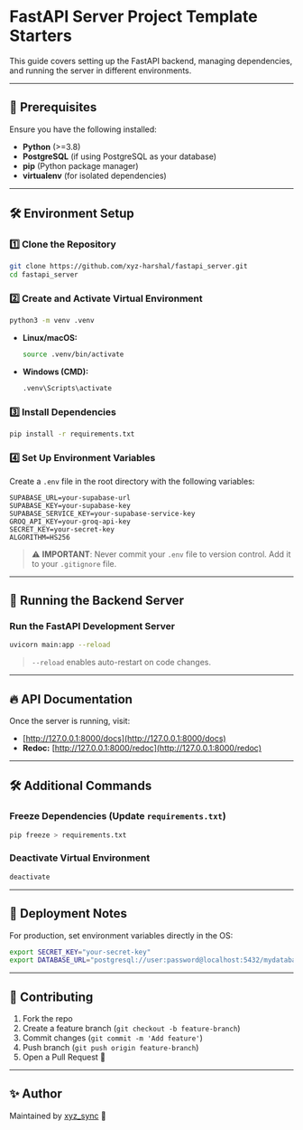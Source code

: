 # FastAPI Server Project Template Starters

This guide covers setting up the FastAPI backend, managing dependencies, and running the server in different environments.

---

## 🚀 Prerequisites

Ensure you have the following installed:

- **Python** (>=3.8)
- **PostgreSQL** (if using PostgreSQL as your database)
- **pip** (Python package manager)
- **virtualenv** (for isolated dependencies)

---

## 🛠️ Environment Setup

### 1️⃣ **Clone the Repository**

```sh
git clone https://github.com/xyz-harshal/fastapi_server.git
cd fastapi_server
```

### 2️⃣ **Create and Activate Virtual Environment**

```sh
python3 -m venv .venv
```

- **Linux/macOS:**
  ```sh
  source .venv/bin/activate
  ```
- **Windows (CMD):**
  ```sh
  .venv\Scripts\activate
  ```

### 3️⃣ **Install Dependencies**

```sh
pip install -r requirements.txt
```

### 4️⃣ **Set Up Environment Variables**

Create a `.env` file in the root directory with the following variables:

```
SUPABASE_URL=your-supabase-url
SUPABASE_KEY=your-supabase-key
SUPABASE_SERVICE_KEY=your-supabase-service-key
GROQ_API_KEY=your-groq-api-key
SECRET_KEY=your-secret-key
ALGORITHM=HS256
```

> ⚠️ **IMPORTANT**: Never commit your `.env` file to version control. Add it to your `.gitignore` file.

---

## 🎯 Running the Backend Server

### **Run the FastAPI Development Server**

```sh
uvicorn main:app --reload
```

> `--reload` enables auto-restart on code changes.

---

## 🔥 API Documentation

Once the server is running, visit:

- &#x20;[http://127.0.0.1:8000/docs](http://127.0.0.1:8000/docs)
- **Redoc:** [http://127.0.0.1:8000/redoc](http://127.0.0.1:8000/redoc)

---

## 🛠️ Additional Commands

### **Freeze Dependencies (Update `requirements.txt`)**

```sh
pip freeze > requirements.txt
```

### **Deactivate Virtual Environment**

```sh
deactivate
```

---

## 🎯 Deployment Notes

For production, set environment variables directly in the OS:

```sh
export SECRET_KEY="your-secret-key"
export DATABASE_URL="postgresql://user:password@localhost:5432/mydatabase"
```

---

## 🤝 Contributing

1. Fork the repo
2. Create a feature branch (`git checkout -b feature-branch`)
3. Commit changes (`git commit -m 'Add feature'`)
4. Push branch (`git push origin feature-branch`)
5. Open a Pull Request 🚀

---

## ✨ Author

Maintained by [xyz\_sync](https://xyz-sync.vercel.app/) 🚀
